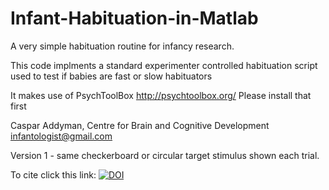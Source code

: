 # Infant-Habituation-in-Matlab
A very simple habituation routine for infancy research.

This code implments a standard experimenter controlled habituation script
used to test if babies are fast or slow habituators

It makes use of PsychToolBox http://psychtoolbox.org/
Please install that first

Caspar Addyman, Centre for Brain and Cognitive Development
infantologist@gmail.com

Version 1 - same checkerboard or circular target stimulus shown each trial.

To cite click this link:
[![DOI](https://zenodo.org/badge/3891/YourBrain/Infant-Habituation-in-Matlab.svg)](http://dx.doi.org/10.5281/zenodo.16627)
